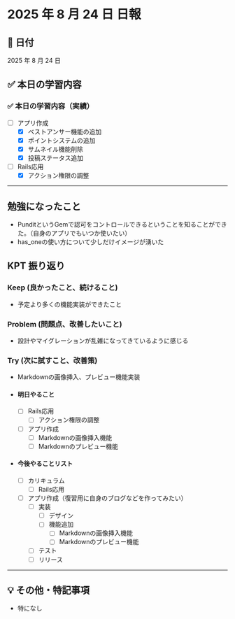 # 2025 年 8 月 24 日 日報

## 📅 日付

2025 年 8 月 24 日

## ✅ 本日の学習内容
  ### ✅ 本日の学習内容（実績）
- [ ] アプリ作成
  - [x] ベストアンサー機能の追加
  - [x] ポイントシステムの追加
  - [x] サムネイル機能削除
  - [x] 投稿ステータス追加
- [ ] Rails応用
  - [x] アクション権限の調整
---

## 勉強になったこと
- PunditというGemで認可をコントロールできるということを知ることができた。（自身のアプリでもいつか使いたい）
- has_oneの使い方について少しだけイメージが湧いた

## KPT 振り返り

### Keep (良かったこと、続けること)

- 予定より多くの機能実装ができたこと

### Problem (問題点、改善したいこと)

- 設計やマイグレーションが乱雑になってきているように感じる


### Try (次に試すこと、改善策)

- Markdownの画像挿入、プレビュー機能実装

- #### 明日やること
  - [ ] Rails応用
    - [ ] アクション権限の調整
  - [ ] アプリ作成
    - [ ] Markdownの画像挿入機能
    - [ ] Markdownのプレビュー機能

- #### 今後やることリスト
  - [ ] カリキュラム
    - [ ] Rails応用
  - [ ] アプリ作成（復習用に自身のブログなどを作ってみたい）
    - [ ] 実装
      - [ ] デザイン
      - [ ] 機能追加
        - [ ] Markdownの画像挿入機能
        - [ ] Markdownのプレビュー機能
    - [ ] テスト
    - [ ] リリース
---

## 💡 その他・特記事項

- 特になし
